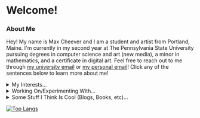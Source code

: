 # Welcome!
### About Me
Hey! My name is Max Cheever and I am a student and artist from Portland, Maine. I'm currently in my second year at The Pennsylvania State University pursuing degrees in computer science and art (new media), a minor in mathematics, and a certificate in digital art. Feel free to reach out to me through [my university email](mailto:mpc6231@psu.edu?subject=[GitHub]%20Max%20Cheever) or [my personal email](mailto:cheevermax@gmail.com)! Click any of the sentences below to learn more about me!
<details>
  <summary>My Interests...</summary>
  <p></p>
  <p>:infinity: Mathematics and Computer Science</p>
  <p>:foggy: Contemporary Art</p>
  <p>:technologist: Programming</p>
</details>
<details>
  <summary>Working On/Experimenting With...</summary>
  <p></p>
  <p>:office_worker: Software Engineering Internship at Tyler Technologies</p>
  <p>:foggy: Personal Art</p>
  <p>:technologist: Google Foobar</p>
  <p>:teacher: Summer Courses in Art History, Writing, Speaking, and Statistics</p>
  <p>:white_check_mark: Grading for CMPSC 132 - Data Structures at Penn State</p>
</details>
<details>
  <summary>Some Stuff I Think Is Cool (Blogs, Books, etc)...</summary>
  <p></p>
  <a href="https://esoteric.codes">:computer: Esoteric Codes by Daniel Temkin (Blog)</a>
  <br>
  <br>
  <a href="https://xkcd.com/archive/">:speech_balloon: XKCD by Randall Munroe (Webcomic)</a>
  <br>
  <br>
  <a href="https://theswissbay.ch/pdf/Gentoomen%20Library/Extra/Douglas_R._Hofstadter-Gödel%2C_Escher%2C_Bach__An_Eternal_Golden_Braid_%28Twentieth-Anniversary_Edition%29-Basic_Books%281999%29.pdf">:blue_book: Gödel, Escher, Bach: An Eternal Golden Braid By Douglas R. Hofstadter (Book)</a>
  <br>
  <br>
  <a href="https://www.instagram.com/daturahex/?hl=en">:crystal_ball: Daturahex (Artist)</a>
  <br>
  <br>
  <a href="http://vattay.web.elte.hu/lectures/ChaosTheory/James%20Gleick%20-%20Chaos.%20Making%20a%20new%20science.pdf">:butterfly: Chaos: Making a New Science by James Gleick (Book)</a>
  <br>
  <br>
  <a href="https://en.wikipedia.org/wiki/Hans_Haacke">:white_square_button: Hans Haacke (Artist)</a>
  <br>
  <br>
  <a href="https://en.wikipedia.org/wiki/Sol_LeWitt">:art: Sol LeWitt (Artist)</a>
  <br>
  <br>
  <a href="https://refikanadol.com">:fireworks: Refik Anadol (Artist)</a>
  <br>
  <br>
  <a href="http://joelericswanson.com">:black_square_button: Joel Swanson (Artist)</a>
  <br>
  <br>
  <a href="https://www.nathaliemiebach.com">:jigsaw: Nathalie Miebach (Artist)</a>
  <br>
  <br>
  <a href="https://sougwen.com">:robot: Sougwen 愫君 Chung (Artist)</a>
</details>

[![Top Langs](https://github-readme-stats-eta-orcin.vercel.app/api/top-langs/?username=maxcheever&exclude_repo=mern-exercise-tracker,practice-portfolio,chatcord,WeAreLiving-practice,counter-app,p5&langs_count=8&size_weight=0.1&count_weight=0.9&layout=compact&hide_border=true&bg_color=00000000&text_color=ffffff&title_color=ffffff&card_width=300&hide=html,css)](https://github-readme-stats-eta-orcin.vercel.app)

<!---

<img src="https://maxcheever.github.io/max-cheever/images/shape.png" width="" height="" align="center">

![Python](https://img.shields.io/badge/python-3670A0?style=for-the-badge&logo=python&logoColor=ffdd54)
![Java](https://img.shields.io/badge/java-%23ED8B00.svg?style=for-the-badge&logo=java&logoColor=white)
![React](https://img.shields.io/badge/react-%2320232a.svg?style=for-the-badge&logo=react&logoColor=%2361DAFB)
![NodeJS](https://img.shields.io/badge/node.js-6DA55F?style=for-the-badge&logo=node.js&logoColor=white)
![p5js](https://img.shields.io/badge/p5.js-ED225D?style=for-the-badge&logo=p5.js&logoColor=FFFFFF)
![Wikipedia](https://img.shields.io/badge/Wikipedia-%23000000.svg?style=for-the-badge&logo=wikipedia&logoColor=white)
![Stack Exchange](https://img.shields.io/badge/StackExchange-%23ffffff.svg?style=for-the-badge&logo=StackExchange&logoColor=white)
![Git](https://img.shields.io/badge/git-%23F05033.svg?style=for-the-badge&logo=git&logoColor=white)
![Khan Academy](https://img.shields.io/badge/KhanAcademy-%2314BF96.svg?style=for-the-badge&logo=KhanAcademy&logoColor=white)
![Adobe Creative Cloud](https://img.shields.io/badge/Adobe%20Creative%20Cloud-DA1F26.svg?style=for-the-badge&logo=Adobe%20Creative%20Cloud&logoColor=white)
![Figma](https://img.shields.io/badge/figma-%23F24E1E.svg?style=for-the-badge&logo=figma&logoColor=white)
![JavaScript](https://img.shields.io/badge/javascript-%23323330.svg?style=for-the-badge&logo=javascript&logoColor=%23F7DF1E)
![HTML5](https://img.shields.io/badge/html5-%23E34F26.svg?style=for-the-badge&logo=html5&logoColor=white)
![CSS3](https://img.shields.io/badge/css3-%231572B6.svg?style=for-the-badge&logo=css3&logoColor=white)
![LaTeX](https://img.shields.io/badge/latex-%23008080.svg?style=for-the-badge&logo=latex&logoColor=white)
![TypeScript](https://img.shields.io/badge/TypeScript-007ACC?style=for-the-badge&logo=typescript&logoColor=white)
-->

